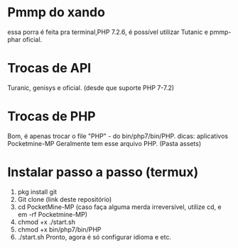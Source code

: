 # Pmmp do xando 
 essa porra é feita pra terminal,PHP 7.2.6,
 é possível utilizar Tutanic
 e pmmp-phar oficial.

# Trocas de API
Turanic, genisys e oficial. 
 (desde que suporte PHP 7-7.2)

# Trocas de PHP
Bom, é apenas trocar o file "PHP" -
do bin/php7/bin/PHP. dicas: aplicativos
 Pocketmine-MP Geralmente tem esse arquivo PHP. 
(Pasta assets)

# Instalar passo a passo (termux)
1. pkg install git
2. Git clone (link deste repositório)
3. cd PocketMine-MP (caso faça alguma merda irreversível, utilize cd, e em -rf Pocketmine-MP)
4. chmod +x ./start.sh
5. chmod +x bin/php7/bin/PHP
6. ./start.sh 
Pronto, agora é só configurar idioma e etc.




